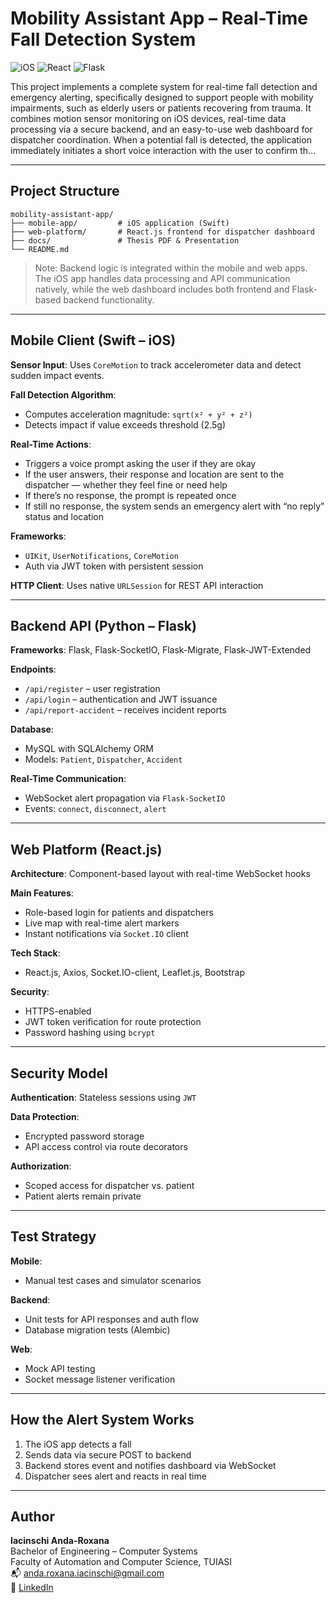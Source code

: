 
#  Mobility Assistant App – Real-Time Fall Detection System

![iOS](https://img.shields.io/badge/platform-iOS-blue)
![React](https://img.shields.io/badge/frontend-React.js-61DAFB?logo=react)
![Flask](https://img.shields.io/badge/backend-Flask-yellow?logo=flask)

This project implements a complete system for real-time fall detection and emergency alerting, specifically designed to support people with mobility impairments, such as elderly users or patients recovering from trauma. It combines motion sensor monitoring on iOS devices, real-time data processing via a secure backend, and an easy-to-use web dashboard for dispatcher coordination. When a potential fall is detected, the application immediately initiates a short voice interaction with the user to confirm th...

---

##  Project Structure

```
mobility-assistant-app/
├── mobile-app/         # iOS application (Swift)
├── web-platform/       # React.js frontend for dispatcher dashboard
├── docs/               # Thesis PDF & Presentation
└── README.md
```

> Note: Backend logic is integrated within the mobile and web apps. The iOS app handles data processing and API communication natively, while the web dashboard includes both frontend and Flask-based backend functionality.

---

##  Mobile Client (Swift – iOS)

**Sensor Input**: Uses `CoreMotion` to track accelerometer data and detect sudden impact events.

**Fall Detection Algorithm**:
- Computes acceleration magnitude: `sqrt(x² + y² + z²)`
- Detects impact if value exceeds threshold (2.5g)

**Real-Time Actions**:
- Triggers a voice prompt asking the user if they are okay
- If the user answers, their response and location are sent to the dispatcher — whether they feel fine or need help
- If there’s no response, the prompt is repeated once
- If still no response, the system sends an emergency alert with “no reply” status and location

**Frameworks**:
- `UIKit`, `UserNotifications`, `CoreMotion`
- Auth via JWT token with persistent session

**HTTP Client**: Uses native `URLSession` for REST API interaction

---

##  Backend API (Python – Flask)

**Frameworks**: Flask, Flask-SocketIO, Flask-Migrate, Flask-JWT-Extended

**Endpoints**:
- `/api/register` – user registration
- `/api/login` – authentication and JWT issuance
- `/api/report-accident` – receives incident reports

**Database**:
- MySQL with SQLAlchemy ORM
- Models: `Patient`, `Dispatcher`, `Accident`

**Real-Time Communication**:
- WebSocket alert propagation via `Flask-SocketIO`
- Events: `connect`, `disconnect`, `alert`

---

##  Web Platform (React.js)

**Architecture**: Component-based layout with real-time WebSocket hooks

**Main Features**:
- Role-based login for patients and dispatchers
- Live map with real-time alert markers
- Instant notifications via `Socket.IO` client

**Tech Stack**:
- React.js, Axios, Socket.IO-client, Leaflet.js, Bootstrap

**Security**:
- HTTPS-enabled
- JWT token verification for route protection
- Password hashing using `bcrypt`

---

##  Security Model

**Authentication**: Stateless sessions using `JWT`

**Data Protection**:
- Encrypted password storage
- API access control via route decorators

**Authorization**:
- Scoped access for dispatcher vs. patient
- Patient alerts remain private

---

##  Test Strategy

**Mobile**:
- Manual test cases and simulator scenarios

**Backend**:
- Unit tests for API responses and auth flow
- Database migration tests (Alembic)

**Web**:
- Mock API testing
- Socket message listener verification

---

##  How the Alert System Works

1. The iOS app detects a fall
2. Sends data via secure POST to backend
3. Backend stores event and notifies dashboard via WebSocket
4. Dispatcher sees alert and reacts in real time

---

##  Author

**Iacinschi Anda-Roxana**  
Bachelor of Engineering – Computer Systems  
Faculty of Automation and Computer Science, TUIASI  
📬 anda.roxana.iacinschi@gmail.com  
🔗 [LinkedIn](https://www.linkedin.com/in/anda-roxana-iacinschi-2ab6b426a/)
